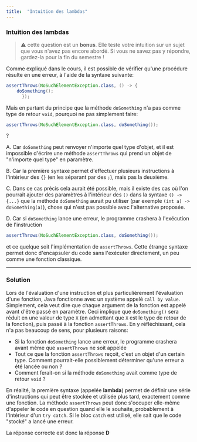 ```yaml
---
title:  "Intuition des lambdas"
---
```


### Intuition des lambdas

> ⚠️ cette question est un **bonus**. Elle teste votre intuition sur un sujet que vous n'avez pas encore abordé. Si vous ne savez pas y répondre, gardez-la pour la fin du semestre !

Comme expliqué dans le cours, il est possible de vérifier qu'une procédure résulte en une erreur, à l'aide de la syntaxe suivante:

```java
assertThrows(NoSuchElementException.class, () -> {
	doSomething();
      });
```

Mais en partant du principe que la méthode `doSomething` n'a pas comme type de retour `void`, pourquoi ne pas simplement faire:
```java
assertThrows(NoSuchElementException.class, doSomething());
``` 
?



A. Car `doSomething` peut renvoyer n'importe quel type d'objet, et il est impossible d'écrire une méthode `assertThrows` qui prend un objet de "n'importe quel type" en paramètre.

B. Car la première syntaxe permet d'effectuer plusieurs instructions à l'intérieur des `{}` (en les séparant par des `;`), mais pas la deuxième.

C. Dans ce cas précis cela aurait été possible, mais il existe des cas où l'on pourrait ajouter des paramètres à l'intérieur des `()` dans la syntaxe `() -> {...}` que la méthode `doSomething` aurait pu utiliser (par exemple `(int a) -> doSomething(a)`), chose qui n'est pas possible avec l'alternative proposée.

D. Car si `doSomething` lance une erreur, le programme crashera à l'exécution de l'instruction
```java
assertThrows(NoSuchElementException.class, doSomething());
```
et ce quelque soit l'implémentation de `assertThrows`. Cette étrange syntaxe permet donc d'encapsuler du code sans l'exécuter directement, un peu comme une fonction classique.

***

### Solution

Lors de l'évaluation d'une instruction et plus particulièrement l'évaluation d'une fonction, Java fonctionne avec un système appelé `call by value`. Simplement, cela veut dire que chaque argument de la fonction est appelé avant d'être passé en paramètre. Ceci implique que `doSomething()` sera réduit en une valeur de type `X` (en admettant que `X` est le type de retour de la fonction), puis passé à la fonction `assertThrows`. En y réfléchissant, cela n'a pas beaucoup de sens, pour plusieurs raisons:
- Si la fonction `doSomething` lance une erreur, le programme crashera avant même que `assertThrows` ne soit appelée
- Tout ce que la fonction `assertThrows` reçoit, c'est un objet d'un certain type. Comment pourrait-elle possiblement déterminer qu'une erreur a été lancée ou non ?
- Comment ferait-on si la méthode `doSomething` avait comme type de retour `void` ?

En réalité, la première syntaxe (appelée **lambda**) permet de définir une série d'instructions qui peut être stockée et utilisée plus tard, exactement comme une fonction. La méthode `assertThrows` peut donc s'occuper elle-même d'appeler le code en question quand elle le souhaite, probablement à l'intérieur d'un `try catch`. Si le bloc `catch` est utilisé, elle sait que le code "stocké" a lancé une erreur.

La réponse correcte est donc la réponse **D**